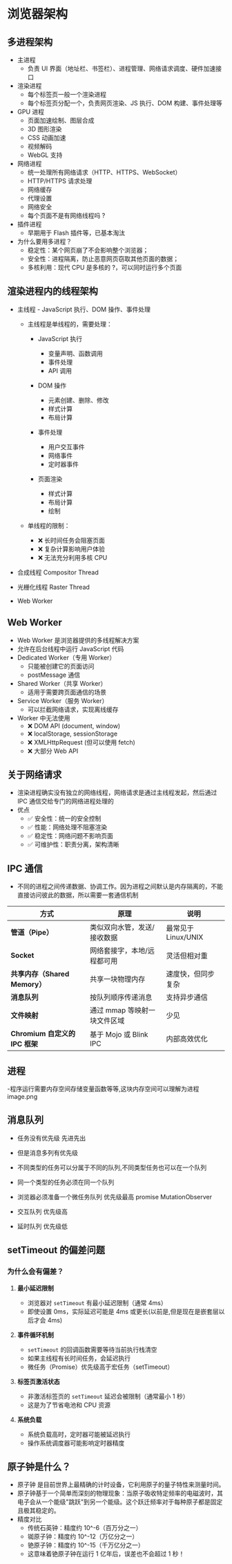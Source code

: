 # 浏览器架构

## 多进程架构

- 主进程
  - 负责 UI 界面（地址栏、书签栏）、进程管理、网络请求调度、硬件加速接口
- 渲染进程
  - 每个标签页一般一个渲染进程
  - 每个标签页分配一个，负责网页渲染、JS 执行、DOM 构建、事件处理等
- GPU 进程
  - 页面加速绘制、图层合成
  - 3D 图形渲染
  - CSS 动画加速
  - 视频解码
  - WebGL 支持
- 网络进程
  - 统一处理所有网络请求（HTTP、HTTPS、WebSocket）
  - HTTP/HTTPS 请求处理
  - 网络缓存
  - 代理设置
  - 网络安全
  - 每个页面不是有网络线程吗 ?
- 插件进程
  - 早期用于 Flash 插件等，已基本淘汰
- 为什么要用多进程？
  - 稳定性：某个网页崩了不会影响整个浏览器；
  - 安全性：进程隔离，防止恶意网页窃取其他页面的数据；
  - 多核利用：现代 CPU 是多核的 ?，可以同时运行多个页面

## 渲染进程内的线程架构

- 主线程 - JavaScript 执行、DOM 操作、事件处理

  - 主线程是单线程的，需要处理：

    - JavaScript 执行

      - 变量声明、函数调用
      - 事件处理
      - API 调用

    - DOM 操作

      - 元素创建、删除、修改
      - 样式计算
      - 布局计算

    - 事件处理

      - 用户交互事件
      - 网络事件
      - 定时器事件

    - 页面渲染

      - 样式计算
      - 布局计算
      - 绘制

  - 单线程的限制：
    - ❌ 长时间任务会阻塞页面
    - ❌ 复杂计算影响用户体验
    - ❌ 无法充分利用多核 CPU

- 合成线程 Compositor Thread
- 光栅化线程 Raster Thread
- Web Worker

## Web Worker

- Web Worker 是浏览器提供的多线程解决方案
- 允许在后台线程中运行 JavaScript 代码
- Dedicated Worker（专用 Worker）
  - 只能被创建它的页面访问
  - postMessage 通信
- Shared Worker（共享 Worker）
  - 适用于需要跨页面通信的场景
- Service Worker（服务 Worker）
  - 可以拦截网络请求，实现离线缓存
- Worker 中无法使用
  - ❌ DOM API (document, window)
  - ❌ localStorage, sessionStorage
  - ❌ XMLHttpRequest (但可以使用 fetch)
  - ❌ 大部分 Web API

## 关于网络请求

- 渲染进程确实没有独立的网络线程，网络请求是通过主线程发起，然后通过 IPC 通信交给专门的网络进程处理的
- 优点
  - ✅ 安全性：统一的安全控制
  - ✅ 性能：网络处理不阻塞渲染
  - ✅ 稳定性：网络问题不影响页面
  - ✅ 可维护性：职责分离，架构清晰

## IPC 通信

- 不同的进程之间传递数据、协调工作。因为进程之间默认是内存隔离的，不能直接访问彼此的数据，所以需要一套通信机制

| 方式                           | 原理                         | 说明                |
| ------------------------------ | ---------------------------- | ------------------- |
| **管道（Pipe）**               | 类似双向水管，发送/接收数据  | 最常见于 Linux/UNIX |
| **Socket**                     | 网络套接字，本地/远程都可用  | 灵活但相对重        |
| **共享内存（Shared Memory）**  | 共享一块物理内存             | 速度快，但同步复杂  |
| **消息队列**                   | 按队列顺序传递消息           | 支持异步通信        |
| **文件映射**                   | 通过 mmap 等映射一块文件区域 | 少见                |
| **Chromium 自定义的 IPC 框架** | 基于 Mojo 或 Blink IPC       | 内部高效优化        |

## 进程

-程序运行需要内存空间存储变量函数等等,这块内存空间可以理解为进程
image.png

## 消息队列

- 任务没有优先级 先进先出
- 但是消息多列有优先级

- 不同类型的任务可以分属于不同的队列,不同类型任务也可以在一个队列
- 同一个类型的任务必须在同一个队列
- 浏览器必须准备一个微任务队列 优先级最高 promise MutationObserver
- 交互队列 优先级高
- 延时队列 优先级低

## setTimeout 的偏差问题

### 为什么会有偏差？

1. **最小延迟限制**

   - 浏览器对 `setTimeout` 有最小延迟限制（通常 4ms）
   - 即使设置 0ms，实际延迟可能是 4ms 或更长(以前是,但是现在是嵌套层以后才会 4ms)

2. **事件循环机制**

   - `setTimeout` 的回调函数需要等待当前执行栈清空
   - 如果主线程有长时间任务，会延迟执行
   - 微任务（Promise）优先级高于宏任务（setTimeout）

3. **标签页激活状态**

   - 非激活标签页的 `setTimeout` 延迟会被限制（通常最小 1 秒）
   - 这是为了节省电池和 CPU 资源

4. **系统负载**
   - 系统负载高时，定时器可能被延迟执行
   - 操作系统调度器可能影响定时器精度

## 原子钟是什么？

- 原子钟 是目前世界上最精确的计时设备，它利用原子的量子特性来测量时间。
- 原子钟基于一个简单而深刻的物理现象：当原子吸收特定频率的电磁波时，其电子会从一个能级"跳跃"到另一个能级。这个跃迁频率对于每种原子都是固定且极其稳定的。
- 精度对比
  - 传统石英钟：精度约 10^-6（百万分之一）
  - 铷原子钟：精度约 10^-12（万亿分之一）
  - 铯原子钟：精度约 10^-15（千万亿分之一）
  - 这意味着铯原子钟在运行 1 亿年后，误差也不会超过 1 秒！
